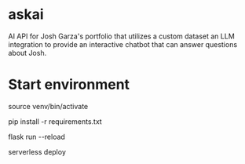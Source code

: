 # askai

AI API for Josh Garza's portfolio that utilizes a custom dataset an LLM integration to provide an interactive chatbot that can answer questions about Josh.

# Start environment

source venv/bin/activate

pip install -r requirements.txt

flask run --reload

<!-- to deploy to lambda -->

serverless deploy
